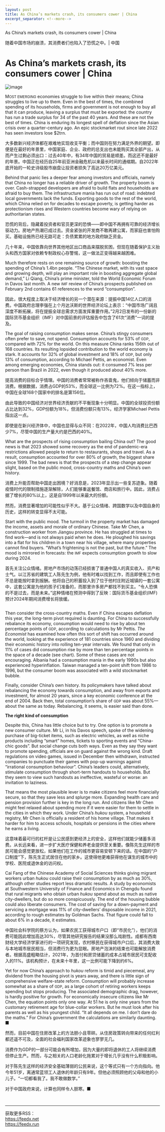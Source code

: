 ```yaml
---
layout: post
title: As China’s markets crash, its consumers cower | China
excerpt_separator: <!--more-->
---
```



<!--more-->

As China’s markets crash, its consumers cower | China

随着中国市场的崩溃，其消费者们也陷入了恐慌之中。| 中国


# As China’s markets crash, its consumers cower | China

![image](https://images.weserv.nl/?url=www.economist.com/img/b/1280/720/90/media-assets/image/20240210_CNP501.jpg)

<div></div><p><span>M</span><small>OST EMERGING</small> economies struggle to live within their means; China struggles to live up to them. Even in the best of times, the combined spending of its households, firms and government is not enough to buy all that it can produce, leaving a surplus that must be exported: the country has run a trade surplus for 34 of the past 40 years. And these are not the best of times. China is enduring its longest spell of deflation since the Asian crisis over a quarter-century ago. An epic stockmarket rout since late 2022 has seen investors lose $2trn.</p>

大多数新兴经济体都在艰难地实现收支平衡；而中国则在努力满足外界的期望。即便是在最好的年景里，中国家庭、企业、政府的总支出也未能购买其全部产出，从而产生过剩必须出口：过去40年中，有34年中国的贸易是顺差。而这还不是最好的年景。中国正在经历自25年前亚洲金融危机以来最长时间的通缩期。自2022年底开始的一轮史诗级股市崩盘让投资者损失了高达20万亿美元。


<p>Behind that panic lies a deeper fear among investors and officials, namely that China no longer has a reliable driver of growth. The property boom is over. Cash-strapped developers are afraid to build flats and households are afraid to buy them. The infrastructure mania has run out of road: indebted local governments lack the funds. Exporting goods to the rest of the world, which China relied on for decades to escape poverty, is getting harder as protectionism rises and Western countries become wary of relying on authoritarian states.</p>

恐慌的背后，隐藏着投资者和官员更深的恐惧——即中国不再拥有可靠的经济增长驱动力。房地产热潮已成过去。资金紧张的开发商不敢再建公寓，而家庭也害怕购买。基础设施热已经无路可走：负债累累的地方政府缺乏资金。

几十年来，中国依靠向世界其他地区出口商品来摆脱贫困，但现在随着保护主义抬头和西方国家对依赖专制政权心存警惕，这一做法正变得越来越困难。


<div><div><div id="econ-1"></div></div></div><p>Much therefore rests on one remaining source of growth: boosting the spending of China’s 1.4bn people. “The Chinese market, with its vast space and growing depth, will play an important role in boosting aggregate global demand,” Li Qiang, China’s prime minister, told the World Economic Forum in Davos last month. A new <small>IMF</small> review of China’s prospects published on February 2nd contains 61 references to the word “consumption”.</p>

因此，很大程度上取决于经济增长的另一个潜在来源：提振中国14亿人口的消费。中国政府总理李强在上个月达沃斯的世界经济论坛上表示：“中国市场广阔且深度不断拓展，将在提振全球总需求方面发挥重要作用。”2月2日发布的一份新的国际货币基金组织（IMF）对中国前景的评估报告中包含了61次“消费”一词的提及。


<p>The goal of raising consumption makes sense. China’s stingy consumers often prefer to save, not spend. Consumption accounts for 53% of <small>GDP</small>, compared with 72% for the world. On this measure China ranks 156th out of 168 countries. Its resulting lopsided contribution to the world economy is stark. It accounts for 32% of global investment and 18% of <small>GDP</small>, but only 13% of consumption, according to Michael Pettis, an economist. Even among emerging economies, China stands out: it consumed 7% less per person than Brazil in 2022, even though it produced about 40% more.</p>

提高消费的目标合乎情理。中国的消费者常常被称作吝啬鬼，他们倾向于储蓄而非消费。根据数据，消费占GDP的53%，而全球这一比例为72%。在这一指标上，中国在全球168个国家中的排名是第156位。

由此导致的中国经济对世界经济贡献的不平衡现象十分明显。中国的全球投资份额占比达到32%，GDP份额为18%，但消费份额只有13%，经济学家Michael Pettis指出这一点。

即使是在新兴经济体中，中国也显得与众不同：在2022年，中国人均消费比巴西少7%，尽管中国的生产量大约是巴西的40%。


<p>What are the prospects of rising consumption bailing China out? The good news is that 2023 showed some recovery as the end of pandemic-era restrictions allowed people to return to restaurants, shops and travel. As a result, consumption accounted for over 80% of growth, the biggest share since 1999. The bad news is that the prospects of a step change appear slight, based on the public mood, cross-country maths and China’s own history.</p>

消费上升能否帮助中国走出困境？好消息是，2023年显示出一些复苏迹象。随着疫情时代的限制措施逐渐解除，人们能够重返餐馆、商店和旅行中。因此，消费占据了增长的80%以上，这是自1999年以来最大的份额。

然而，消费显著增加的可能性似乎不大。基于公众情绪、跨国数学以及中国自身的历史，这样的转变显得不太可能。


<p>Start with the public mood. The turmoil in the property market has damaged the income, assets and morale of ordinary Chinese. Take Mr Chen, a construction worker from Jiangsu province. He has struggled at times to find work—and is not always paid when he does. He ploughed his savings into a flat for his children in a town near his village, where many properties cannot find buyers. “What’s frightening is not the past, but the future.” The mood is mirrored in forecasts: the <small>IMF</small> expects consumption growth to slow during 2024. </p>

首先关注公众情绪。房地产市场的动荡已经损害了普通中国人的真实收入、资产和士气。以江苏省的建筑工人陈先生为例，他有时难以找到工作，而且即使有工作也不总是能按时拿到报酬。他将自己的积蓄投入到了位于他村庄附近城镇的一套公寓中，这套公寓是为他的孩子们准备的，而那里许多房产都找不到买主。“令人恐惧的不是过去，而是未来。”这种情绪在预测中得到了反映：国际货币基金组织(IMF)预计2024年期间消费增长将放缓。


<div><div><div id="econ-2"></div></div></div><div><figure><span><img alt="" src="https://www.economist.com/img/b/608/776/90/media-assets/image/20240210_EPC299.png"/></span></figure><p>Then consider the cross-country maths. Even if China escapes deflation this year, the long-term pivot required is daunting. For China to successfully rebalance its economy, consumption would need to rise by about ten percentage points of <small>GDP</small>, according to calculations by Mr Pettis. <i>The Economist</i> has examined how often this sort of shift has occurred around the world, looking at the experience of 181 countries since 1960 and dividing their economic history into rolling ten-year intervals. We found that only in 11% of cases did consumption rise by more than ten percentage points in the space of a decade (see chart). Some of these cases are not encouraging. Albania had a consumption mania in the early 1990s but also experienced hyperinflation. Taiwan managed a ten-point shift from 1986 to 1996, but the consumer boom was associated with a wild stockmarket bubble.</p><p>Finally, consider China’s own history. Its policymakers have talked about rebalancing the economy towards consumption, and away from exports and investment, for almost 20 years, since a key economic conference at the end of 2004. Back then, total consumption’s share of <small>GDP</small> was about 55%—about the same as today. Rebalancing, it seems, is easier said than done.</p><p><b>The right kind of consumption</b></p><p>Despite this, China has little choice but to try. One option is to promote a new consumer culture. Mr Li, in his Davos speech, spoke of the widening purchase of big-ticket items, such as electric vehicles, as well as niche products including “smart” homes, tickets to sporting events and “China-chic goods”. But social change cuts both ways. Even as they say they want to promote spending, officials are on guard against the wrong kind. Draft regulations on video games, issued in December then withdrawn, instructed companies to punctuate their games with pop-up warnings against “irrational consumption behaviour”. China’s leaders could, alternatively, stimulate consumption through short-term handouts to households. But they seem to view such handouts as ineffective, wasteful or worse: an invitation to laziness. </p></div><p>That means the most plausible lever is to make citizens feel more financially secure, so that they save less and splurge more. Expanding health care and pension provision further is key in the long run. And citizens like Mr Chen might feel relaxed about spending more if it were easier for them to settle in the cities in which they work. Under China’s <i>hukou</i> system, a household registry, Mr Chen is officially a resident of his home village. That makes it harder for him to access schools, hospitals or pensions in the cities where he earns a living. </p>

这意味着最可行的杠杆是让公民感到更经济上的安全，这样他们就能少储蓄多消费。从长远来看，进一步扩大医疗保健和养老金提供至关重要。像陈先生这样的市民可能会感觉更放松，如果他们在工作的城市更容易安顿下来的话。在中国的“户口制度”下，陈先生正式居住在他的家乡。这使得他更难获得他在谋生的城市中的学校、医院或退休金的访问权。


<p>Cai Fang of the Chinese Academy of Social Sciences thinks giving migrant workers urban <i>hukou</i> could raise their consumption by as much as 30%, although other studies report less dramatic results. A study by economists at Southwestern University of Finance and Economics in Chengdu found that rural migrants who obtain urban <i>hukou</i> spend about as much as native city-dwellers, but do so more conspicuously. The end of the housing bubble could also liberate consumers. The cost of saving for a down-payment and servicing a mortgage was 11% of city-dwellers’ disposable income in 2021, according to rough estimates by Goldman Sachs. That figure could fall to about 6% in a decade, it estimates. </p>

中国社会科学院的蔡方认为，如果农民工获得城市户口（即“市民化”），他们的消费可能因此增加高达30%，尽管其他研究报告的结果没那么戏剧性。成都有西南财经大学经济学家进行的一项研究发现，农村移民在获得城市户口后，其消费大致与本地城市居民相当，但消费行为更为显眼。房地产泡沫的结束也可能解放消费者。根据高盛粗略估计，2021年，为首付和房贷储蓄的成本占城市居民可支配收入的11%。该机构预计，在未来十年里，这一比例可能下降到约6%。


<div><div><div id="econ-3"></div></div></div><p>Yet for now China’s approach to <i>hukou </i>reform is timid and piecemeal, any dividend from the housing pivot is years away, and there is little sign of comprehensive welfare-state reform. Consumption will probably increase somewhat as a share of <small>GDP</small>, as a large cohort of retiring workers keeps spending but stops producing. The associated demographic drag, however, is hardly positive for growth. For economically insecure citizens like Mr Chen, the equation points only one way. At 51 he is only nine years from the customary retirement age for blue-collar workers. But he must look after his parents as well as his youngest child. “It all depends on me. I don’t dare do the maths.” For China’s government the calculations are similarly daunting. <span>■</span></p>

然而，目前中国在住房改革上的方法胆小且零碎。从住房政策转向带来的任何红利都还遥不可及，全面的社会福利国家改革迹象也寥寥无几。

消费作为GDP的一部分可能会有所增加，因为大量的即将退休的工人将继续消费但停止生产。然而，与之相关的人口老龄化拖累对于增长几乎没有什么积极影响。

对于陈先生这样的经济安全基础薄弱的公民来说，这个等式只有一个方向指向。他今年51岁，离通常蓝领工人退休的年龄只有9年。但他必须照顾他的父母和他的小儿子。“一切都看我了。我不敢做数学。” 

对于中国政府来说，计算也同样令人胆寒。■


<br/><hr/><div>获取更多RSS：<br/><a href="https://feedx.net" style="color: orange;" target="_blank">https://feedx.net</a> <br/><a href="https://feedx.run" style="color: orange;" target="_blank">https://feedx.run</a><br/></div>